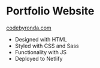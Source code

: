 # Portfolio Website

  [codebyronda.com](https://www.codebyronda.com)

* Designed with HTML
* Styled with CSS and Sass
* Functionality with JS
* Deployed to Netlify
